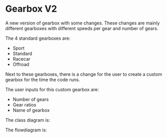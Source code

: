 # Gearbox V2

A new version of gearbox with some changes.
These changes are mainly different gearboxes with different speeds per gear and number of gears.

The 4 standard gearboxes are:
  * Sport
  * Standard
  * Racecar
  * Offroad

Next to these gearboxes, there is a change for the user to create a custom gearbox for the time the code runs.

The user inputs for this custom gearbox are:
  * Number of gears
  * Gear ratios
  * Name of gearbox
  
The class diagram is:

The flowdiagram is:
